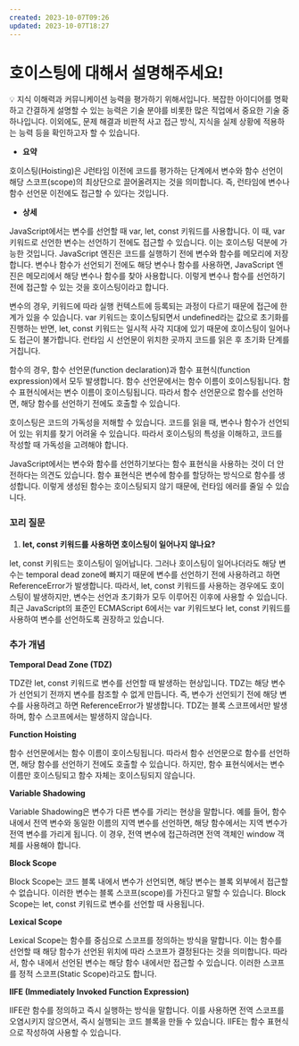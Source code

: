 ```yaml
---
created: 2023-10-07T09:26
updated: 2023-10-07T18:27
---
```

# 호이스팅에 대해서 설명해주세요!

<aside>
💡 지식 이해력과 커뮤니케이션 능력을 평가하기 위해서입니다. 복잡한 아이디어를 명확하고 간결하게 설명할 수 있는 능력은 기술 분야를 비롯한 많은 직업에서 중요한 기술 중 하나입니다. 이외에도, 문제 해결과 비판적 사고 접근 방식, 지식을 실제 상황에 적용하는 능력 등을 확인하고자 할 수 있습니다.

</aside>

- **요약**

 호이스팅(Hoisting)은 J런타임 이전에 코드를 평가하는 단계에서 변수와 함수 선언이 해당 스코프(scope)의 최상단으로 끌어올려지는 것을 의미합니다. 즉, 런타임에 변수나 함수 선언문 이전에도 접근할 수 있다는 것입니다.

- **상세**

 JavaScript에서는 변수를 선언할 때 var, let, const 키워드를 사용합니다. 이 때, var 키워드로 선언한 변수는 선언하기 전에도 접근할 수 있습니다. 이는 호이스팅 덕분에 가능한 것입니다. JavaScript 엔진은 코드를 실행하기 전에 변수와 함수를 메모리에 저장합니다. 변수나 함수가 선언되기 전에도 해당 변수나 함수를 사용하면, JavaScript 엔진은 메모리에서 해당 변수나 함수를 찾아 사용합니다. 이렇게 변수나 함수를 선언하기 전에 접근할 수 있는 것을 호이스팅이라고 합니다.

 변수의 경우, 키워드에 따라 실행 컨텍스트에 등록되는 과정이 다르기 때문에 접근에 한계가 있을 수 있습니다. var 키워드는 호이스팅되면서 undefined라는 값으로 초기화를 진행하는 반면, let, const 키워드는 일시적 사각 지대에 있기 때문에 호이스팅이 일어나도 접근이 불가합니다. 런타임 시 선언문이 위치한 곳까지 코드를 읽은 후 초기화 단계를 거칩니다.

 함수의 경우, 함수 선언문(function declaration)과 함수 표현식(function expression)에서 모두 발생합니다. 함수 선언문에서는 함수 이름이 호이스팅됩니다. 함수 표현식에서는 변수 이름이 호이스팅됩니다. 따라서 함수 선언문으로 함수를 선언하면, 해당 함수를 선언하기 전에도 호출할 수 있습니다.

 호이스팅은 코드의 가독성을 저해할 수 있습니다. 코드를 읽을 때, 변수나 함수가 선언되어 있는 위치를 찾기 어려울 수 있습니다. 따라서 호이스팅의 특성을 이해하고, 코드를 작성할 때 가독성을 고려해야 합니다.

 JavaScript에서는 변수와 함수를 선언하기보다는 함수 표현식을 사용하는 것이 더 안전하다는 의견도 있습니다. 함수 표현식은 변수에 함수를 할당하는 방식으로 함수를 생성합니다. 이렇게 생성된 함수는 호이스팅되지 않기 때문에, 런타임 에러를 줄일 수 있습니다.

### 꼬리 질문

1. **let, const 키워드를 사용하면 호이스팅이 일어나지 않나요?**

let, const 키워드는 호이스팅이 일어납니다. 그러나 호이스팅이 일어나더라도 해당 변수는 temporal dead zone에 빠지기 때문에 변수를 선언하기 전에 사용하려고 하면 ReferenceError가 발생합니다. 따라서, let, const 키워드를 사용하는 경우에도 호이스팅이 발생하지만, 변수는 선언과 초기화가 모두 이루어진 이후에 사용할 수 있습니다. 최근 JavaScript의 표준인 ECMAScript 6에서는 var 키워드보다 let, const 키워드를 사용하여 변수를 선언하도록 권장하고 있습니다.

### 추가 개념

**Temporal Dead Zone (TDZ)**

TDZ란 let, const 키워드로 변수를 선언할 때 발생하는 현상입니다. TDZ는 해당 변수가 선언되기 전까지 변수를 참조할 수 없게 만듭니다. 즉, 변수가 선언되기 전에 해당 변수를 사용하려고 하면 ReferenceError가 발생합니다. TDZ는 블록 스코프에서만 발생하며, 함수 스코프에서는 발생하지 않습니다.

**Function Hoisting**

함수 선언문에서는 함수 이름이 호이스팅됩니다. 따라서 함수 선언문으로 함수를 선언하면, 해당 함수를 선언하기 전에도 호출할 수 있습니다. 하지만, 함수 표현식에서는 변수 이름만 호이스팅되고 함수 자체는 호이스팅되지 않습니다.

**Variable Shadowing**

Variable Shadowing은 변수가 다른 변수를 가리는 현상을 말합니다. 예를 들어, 함수 내에서 전역 변수와 동일한 이름의 지역 변수를 선언하면, 해당 함수에서는 지역 변수가 전역 변수를 가리게 됩니다. 이 경우, 전역 변수에 접근하려면 전역 객체인 window 객체를 사용해야 합니다.

**Block Scope**

Block Scope는 코드 블록 내에서 변수가 선언되면, 해당 변수는 블록 외부에서 접근할 수 없습니다. 이러한 변수는 블록 스코프(scope)를 가진다고 말할 수 있습니다. Block Scope는 let, const 키워드로 변수를 선언할 때 사용됩니다.

**Lexical Scope**

Lexical Scope는 함수를 중심으로 스코프를 정의하는 방식을 말합니다. 이는 함수를 선언할 때 해당 함수가 선언된 위치에 따라 스코프가 결정된다는 것을 의미합니다. 따라서, 함수 내에서 선언된 변수는 해당 함수 내에서만 접근할 수 있습니다. 이러한 스코프를 정적 스코프(Static Scope)라고도 합니다.

**IIFE (Immediately Invoked Function Expression)**

IIFE란 함수를 정의하고 즉시 실행하는 방식을 말합니다. 이를 사용하면 전역 스코프를 오염시키지 않으면서, 즉시 실행되는 코드 블록을 만들 수 있습니다. IIFE는 함수 표현식으로 작성하여 사용할 수 있습니다.